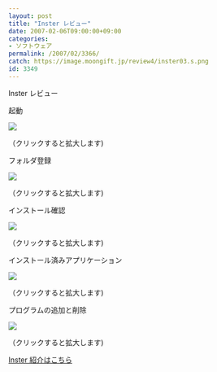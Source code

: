 ```yaml
---
layout: post
title: "Inster レビュー"
date: 2007-02-06T09:00:00+09:00
categories:
- ソフトウェア
permalink: /2007/02/3366/
catch: https://image.moongift.jp/review4/inster03.s.png
id: 3349
---
```

Inster レビュー  
<!--more-->

起動

  

[![](https://image.moongift.jp/review4/inster01.s.png)](https://image.moongift.jp/review4/inster01.png)  
  
（クリックすると拡大します)

  

フォルダ登録

  

[![](https://image.moongift.jp/review4/inster02.s.png)](https://image.moongift.jp/review4/inster02.png)  
  
（クリックすると拡大します)

  

インストール確認

  

[![](https://image.moongift.jp/review4/inster03.s.png)](https://image.moongift.jp/review4/inster03.png)  
  
（クリックすると拡大します)

  

インストール済みアプリケーション

  

[![](https://image.moongift.jp/review4/inster04.s.png)](https://image.moongift.jp/review4/inster04.png)  
  
（クリックすると拡大します)

  

プログラムの追加と削除

  

[![](https://image.moongift.jp/review4/inster05.s.png)](https://image.moongift.jp/review4/inster05.png)  
  
（クリックすると拡大します)

  

[Inster 紹介はこちら](http://fw.moongift.jp/intro/i-3365.html)

